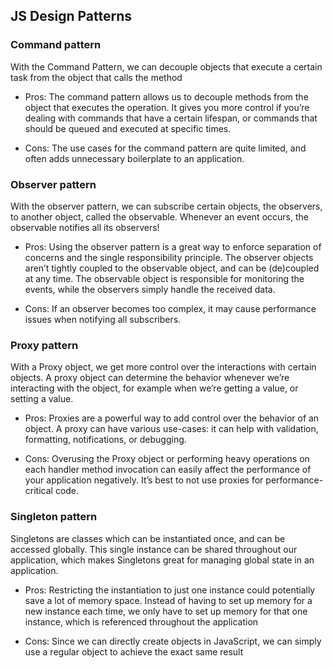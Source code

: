 ## JS Design Patterns

### Command pattern

With the Command Pattern, we can decouple objects that execute a certain task from the object that calls the method

- Pros: The command pattern allows us to decouple methods from the object that executes the operation. It gives you more control if you’re dealing with commands that have a certain lifespan, or commands that should be queued and executed at specific times.

- Cons: The use cases for the command pattern are quite limited, and often adds unnecessary boilerplate to an application.

### Observer pattern

With the observer pattern, we can subscribe certain objects, the observers, to another object, called the observable. Whenever an event occurs, the observable notifies all its observers!

- Pros: Using the observer pattern is a great way to enforce separation of concerns and the single responsibility principle. The observer objects aren’t tightly coupled to the observable object, and can be (de)coupled at any time. The observable object is responsible for monitoring the events, while the observers simply handle the received data.

- Cons: If an observer becomes too complex, it may cause performance issues when notifying all subscribers.

### Proxy pattern

With a Proxy object, we get more control over the interactions with certain objects. A proxy object can determine the behavior whenever we’re interacting with the object, for example when we’re getting a value, or setting a value.

- Pros: Proxies are a powerful way to add control over the behavior of an object. A proxy can have various use-cases: it can help with validation, formatting, notifications, or debugging.

- Cons: Overusing the Proxy object or performing heavy operations on each handler method invocation can easily affect the performance of your application negatively. It’s best to not use proxies for performance-critical code.

### Singleton pattern

Singletons are classes which can be instantiated once, and can be accessed globally. This single instance can be shared throughout our application, which makes Singletons great for managing global state in an application.

- Pros: Restricting the instantiation to just one instance could potentially save a lot of memory space. Instead of having to set up memory for a new instance each time, we only have to set up memory for that one instance, which is referenced throughout the application

- Cons: Since we can directly create objects in JavaScript, we can simply use a regular object to achieve the exact same result
